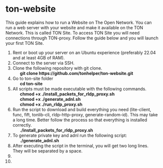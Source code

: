 # ton-website
This guide explains how to run a Website on The Open Network.
You can run a web server with your website and make it available on the TON Network. This is called TON Site.
To access TON Site you will need connections through TON-proxy.
Follow the guide below and you will launch your first TON Site.

<ol>
  <li>Rent or boot up your server on an Ubuntu experience (preferably 22.04 and at least 4GB of RAM).</li>
  <li>Connect to the server via SSH.</li>
  <li>Clone the following repository with git clone.
    <ol>
      <strong>git clone https://github.com/tonhelper/ton-website.git</strong>
    </ol>
  </li>
  <li>Go to ton-site folder
    <ol>
      <strong>cd ton-site</strong>
    </ol>
  </li>
  <li>All scripts must be made executable with the following commands.
    <ol>
      <strong>chmod +x ./install_packets_for_rldp_proxy.sh</strong>
    </ol>
    <ol>
      <strong>chmod +x ./generate_adnl.sh</strong>
    </ol>
    <ol>
      <strong>chmod +x ./run_rldp_proxy.sh</strong>
    </ol>
  </li>
  <li>
Run the script to download and build everything you need (lite-client, func, fift, tonlib-cli, rldp-http-proxy, generate-random-id). This may take a long time. Better follow the process so that everything is installed correctly.
    <ol>
      <strong>./install_packets_for_rldp_proxy.sh</strong>
    </ol>
  </li>
  <li>To generate private key and adnl run the following script:
    <ol>
      <strong>./generate_adnl.sh</strong>
    </ol>
  </li>
  <li>After executing the script in the terminal, you will get two long lines. They will be separated by a space.
  
  </li>
  <li></li>
  <li></li>
</ol>
